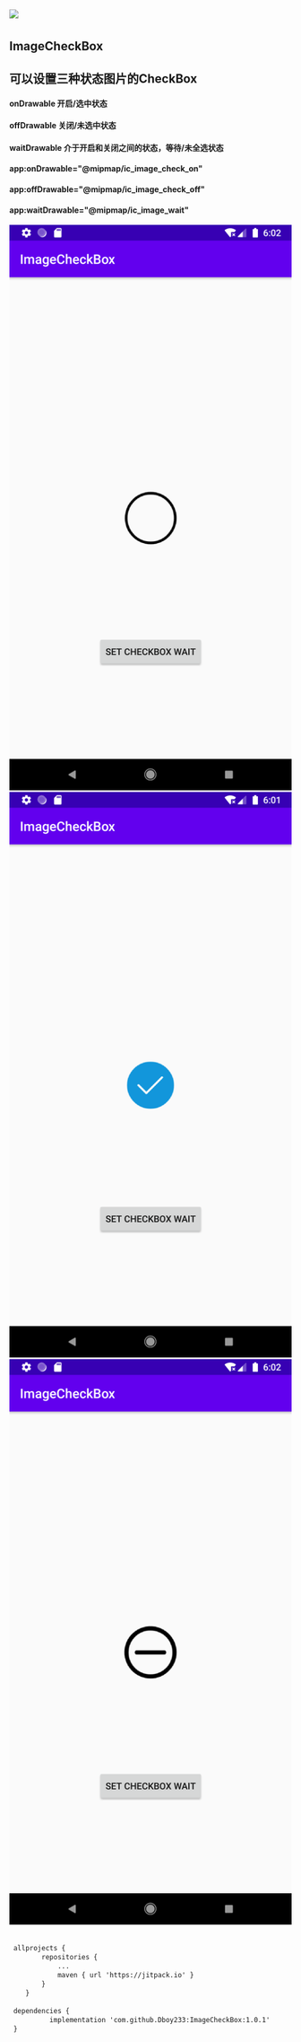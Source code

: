 # [![](https://jitpack.io/v/Dboy233/ImageCheckBox.svg)](https://jitpack.io/#Dboy233/ImageCheckBox)
## ImageCheckBox


## 可以设置三种状态图片的CheckBox
#### onDrawable 开启/选中状态
#### offDrawable 关闭/未选中状态
#### waitDrawable 介于开启和关闭之间的状态，等待/未全选状态

####         app:onDrawable="@mipmap/ic_image_check_on"
####         app:offDrawable="@mipmap/ic_image_check_off"
####         app:waitDrawable="@mipmap/ic_image_wait"

  ![](img_off.png) ![](img_check.png) ![](img_wait.png)

``` 

 allprojects {
		repositories {
			...
			maven { url 'https://jitpack.io' }
		}
	}

 dependencies {
	      implementation 'com.github.Dboy233:ImageCheckBox:1.0.1'
 }
  
```
